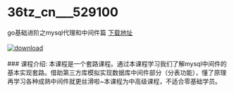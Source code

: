 # 36tz_cn___529100
go基础进阶之mysql代理和中间件篇
[下载地址](http://www.36tz.cn/article/529100 "下载地址")
<br/></br>[![download](http://36tz.cn/muke_img/2019_12_356-2-300x169.jpg "下载地址")](http://www.36tz.cn/article/529100 "下载地址")
<br/></br>### 课程介绍:
本课程是一个套路课程。通过本课程学习我们了解mysql中间件的基本实现套路。借助第三方库模拟实现数据库中间件部分（分表功能），懂了原理再学习各种成熟中间件就更丝滑啦~本课程为中高级课程，不适合零基础学员。


